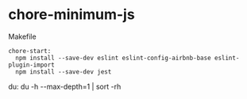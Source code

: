 # chore-minimum-js
Makefile
```
chore-start:
  npm install --save-dev eslint eslint-config-airbnb-base eslint-plugin-import
  npm install --save-dev jest
```

du: 
  du -h --max-depth=1 | sort -rh


